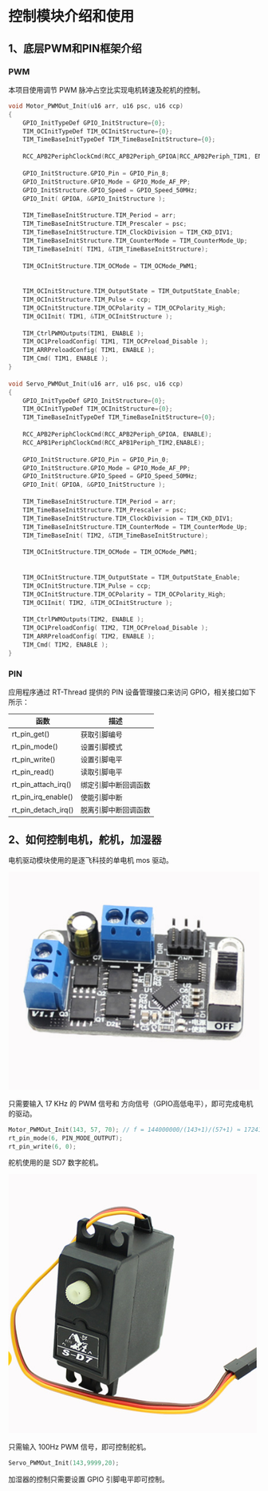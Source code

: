 # 控制模块介绍和使用

## 1、底层PWM和PIN框架介绍

### PWM

本项目使用调节 PWM 脉冲占空比实现电机转速及舵机的控制。

```c
void Motor_PWMOut_Init(u16 arr, u16 psc, u16 ccp)
{
    GPIO_InitTypeDef GPIO_InitStructure={0};
    TIM_OCInitTypeDef TIM_OCInitStructure={0};
    TIM_TimeBaseInitTypeDef TIM_TimeBaseInitStructure={0};

    RCC_APB2PeriphClockCmd(RCC_APB2Periph_GPIOA|RCC_APB2Periph_TIM1, ENABLE);

    GPIO_InitStructure.GPIO_Pin = GPIO_Pin_8;
    GPIO_InitStructure.GPIO_Mode = GPIO_Mode_AF_PP;
    GPIO_InitStructure.GPIO_Speed = GPIO_Speed_50MHz;
    GPIO_Init( GPIOA, &GPIO_InitStructure );

    TIM_TimeBaseInitStructure.TIM_Period = arr;
    TIM_TimeBaseInitStructure.TIM_Prescaler = psc;
    TIM_TimeBaseInitStructure.TIM_ClockDivision = TIM_CKD_DIV1;
    TIM_TimeBaseInitStructure.TIM_CounterMode = TIM_CounterMode_Up;
    TIM_TimeBaseInit( TIM1, &TIM_TimeBaseInitStructure);

    TIM_OCInitStructure.TIM_OCMode = TIM_OCMode_PWM1;


    TIM_OCInitStructure.TIM_OutputState = TIM_OutputState_Enable;
    TIM_OCInitStructure.TIM_Pulse = ccp;
    TIM_OCInitStructure.TIM_OCPolarity = TIM_OCPolarity_High;
    TIM_OC1Init( TIM1, &TIM_OCInitStructure );

    TIM_CtrlPWMOutputs(TIM1, ENABLE );
    TIM_OC1PreloadConfig( TIM1, TIM_OCPreload_Disable );
    TIM_ARRPreloadConfig( TIM1, ENABLE );
    TIM_Cmd( TIM1, ENABLE );
}

void Servo_PWMOut_Init(u16 arr, u16 psc, u16 ccp)
{
    GPIO_InitTypeDef GPIO_InitStructure={0};
    TIM_OCInitTypeDef TIM_OCInitStructure={0};
    TIM_TimeBaseInitTypeDef TIM_TimeBaseInitStructure={0};

    RCC_APB2PeriphClockCmd(RCC_APB2Periph_GPIOA, ENABLE);
    RCC_APB1PeriphClockCmd(RCC_APB1Periph_TIM2,ENABLE);

    GPIO_InitStructure.GPIO_Pin = GPIO_Pin_0;
    GPIO_InitStructure.GPIO_Mode = GPIO_Mode_AF_PP;
    GPIO_InitStructure.GPIO_Speed = GPIO_Speed_50MHz;
    GPIO_Init( GPIOA, &GPIO_InitStructure );

    TIM_TimeBaseInitStructure.TIM_Period = arr;
    TIM_TimeBaseInitStructure.TIM_Prescaler = psc;
    TIM_TimeBaseInitStructure.TIM_ClockDivision = TIM_CKD_DIV1;
    TIM_TimeBaseInitStructure.TIM_CounterMode = TIM_CounterMode_Up;
    TIM_TimeBaseInit( TIM2, &TIM_TimeBaseInitStructure);

    TIM_OCInitStructure.TIM_OCMode = TIM_OCMode_PWM1;


    TIM_OCInitStructure.TIM_OutputState = TIM_OutputState_Enable;
    TIM_OCInitStructure.TIM_Pulse = ccp;
    TIM_OCInitStructure.TIM_OCPolarity = TIM_OCPolarity_High;
    TIM_OC1Init( TIM2, &TIM_OCInitStructure );

    TIM_CtrlPWMOutputs(TIM2, ENABLE );
    TIM_OC1PreloadConfig( TIM2, TIM_OCPreload_Disable );
    TIM_ARRPreloadConfig( TIM2, ENABLE );
    TIM_Cmd( TIM2, ENABLE );
}
```

### PIN

应用程序通过 RT-Thread 提供的 PIN 设备管理接口来访问 GPIO，相关接口如下所示：

| **函数**            | **描述**             |
| ------------------- | -------------------- |
| rt_pin_get()        | 获取引脚编号         |
| rt_pin_mode()       | 设置引脚模式         |
| rt_pin_write()      | 设置引脚电平         |
| rt_pin_read()       | 读取引脚电平         |
| rt_pin_attach_irq() | 绑定引脚中断回调函数 |
| rt_pin_irq_enable() | 使能引脚中断         |
| rt_pin_detach_irq() | 脱离引脚中断回调函数 |

## 2、如何控制电机，舵机，加湿器

电机驱动模块使用的是逐飞科技的单电机 mos 驱动。

![电机](imgs\motor.png)

只需要输入 17 KHz 的 PWM 信号和 方向信号（GPIO高低电平），即可完成电机的驱动。

```c
Motor_PWMOut_Init(143, 57, 70); // f = 144000000/(143+1)/(57+1) ≈ 17241 Hz    duty = 70 / 143 ≈ 50%
rt_pin_mode(6, PIN_MODE_OUTPUT);
rt_pin_write(6, 0);
```



舵机使用的是 SD7 数字舵机。

![servo](imgs\sevor.png)

只需输入 100Hz PWM 信号，即可控制舵机。

```c
Servo_PWMOut_Init(143,9999,20);
```



加湿器的控制只需要设置 GPIO 引脚电平即可控制。